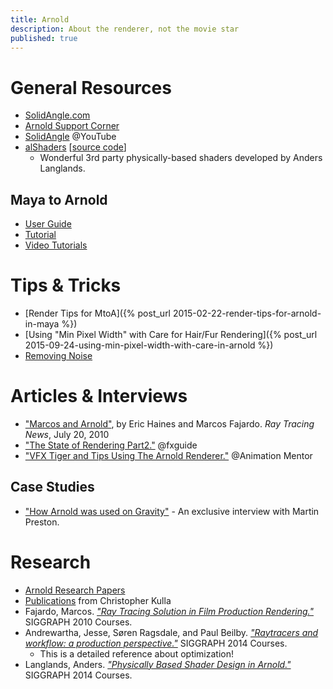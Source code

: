 ```yaml
---
title: Arnold
description: About the renderer, not the movie star
published: true
---
```


# General Resources

* [SolidAngle.com](https://www.solidangle.com/)
* [Arnold Support Corner](http://arnoldsupport.com/)
* [SolidAngle](https://www.youtube.com/user/arnoldrenderer/videos) @YouTube
* [alShaders](http://anderslanglands.com/alshaders/index.html) [[source code](https://bitbucket.org/anderslanglands/alshaders/wiki/Home)]
    * Wonderful 3rd party physically-based shaders developed by Anders Langlands.

## Maya to Arnold

* [User Guide](https://support.solidangle.com/display/AFMUG/Arnold+for+Maya+User+Guide)
* [Tutorial](https://support.solidangle.com/display/mayatut/Arnold+for+Maya+Tutorials)
* [Video Tutorials](https://support.solidangle.com/display/AFMV/Arnold+for+Maya+Videos)

# Tips & Tricks

* [Render Tips for MtoA]({% post_url 2015-02-22-render-tips-for-arnold-in-maya %})
* [Using "Min Pixel Width" with Care for Hair/Fur Rendering]({% post_url 2015-09-24-using-min-pixel-width-with-care-in-arnold %})
* [Removing Noise](https://support.solidangle.com/display/AFMUG/Removing+Noise)

# Articles & Interviews

* ["Marcos and Arnold"](http://tog.acm.org/resources/RTNews/html/rtnv23n1.html#art3), by Eric Haines and Marcos Fajardo. _Ray Tracing News_, July 20, 2010
* ["The State of Rendering Part2."](http://www.fxguide.com/featured/the-state-of-rendering-part-2/#arnold) @fxguide
* ["VFX Tiger and Tips Using The Arnold Renderer."](http://blog.animationmentor.com/vfx-tiger-and-tips-using-the-arnold-renderer/) @Animation Mentor

## Case Studies

* ["How Arnold was used on Gravity"](https://www.solidangle.com/news/how-arnold-was-used-in-gravity/) - An exclusive interview with Martin Preston.

# Research

* [Arnold Research Papers](https://www.solidangle.com/arnold/research/)
* [Publications](https://sites.google.com/site/ckulla/home) from Christopher Kulla
* Fajardo, Marcos. <cite>["Ray Tracing Solution in Film Production Rendering."](http://cgg.mff.cuni.cz/~jaroslav/gicourse2010/giai2010-02-marcos_fajardo-slides.pdf)</cite> SIGGRAPH 2010 Courses.
* Andrewartha, Jesse, Søren Ragsdale, and Paul Beilby. <cite>["Raytracers and workflow: a production perspective."](http://dl.acm.org/authorize?6945594)</cite> SIGGRAPH 2014 Courses.
    * This is a detailed reference about optimization!
* Langlands, Anders. <cite>["Physically Based Shader Design in Arnold."](http://blog.selfshadow.com/publications/s2014-shading-course/)</cite> SIGGRAPH 2014 Courses.
